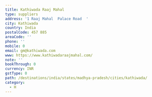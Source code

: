 ```yaml
---
title: Kathiwada Raaj Mahal
type: suppliers
address: '1 Raaj Mahal  Palace Road  '
city: Kathiwada
country: India
postalCode: 457 885
areaCode: ''
phone: ''
mobile: 0
email: gm@kathiwada.com
www: https://www.kathiwadaraajmahal.com/
note: ''
bookThrough: 0
currency: INR
gstType: 0
path: /destinations/india/states/madhya-pradesh/cities/kathiwada/
category:
  - H
---
```



